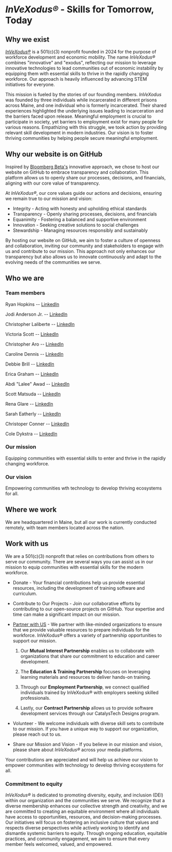 # *InVeXodus®* - Skills for Tomorrow, Today

## Why we exist

[*InVeXodus®*](https://www.invexodus.org/) is a 501(c)(3) nonprofit founded in 2024 for the purpose of workforce development and economic mobility. The name *InVeXodus®* combines "innovative" and "exodus", reflecting our mission to leverage innovative technologies to lead communities out of economic instability by equipping them with essential skills to thrive in the rapidly changing workforce. Our approach is heavily influenced by advancing STEM initiatives for everyone.

This mission is fueled by the stories of our founding members. *InVeXodus* was founded by three individuals while incarcerated in different prisons across Maine, and one individual who is formerly incarcerated. Their shared experiences highlighted the underlying issues leading to incarceration and the barriers faced upon release. Meaningful employment is crucial to participate in society, yet barriers to employment exist for many people for various reasons. Empathizing with this struggle, we took action by providing relevant skill development in modern industries. Our vision is to foster thriving communities by helping people secure meaningful employment.

## Why our website is on GitHub

Inspired by [Bloomberg Beta's](https://github.com/Bloomberg-Beta/Manual?tab=readme-ov-file) innovative approach, we chose to host our website on GitHub to embrace transparency and collaboration. This platform allows us to openly share our processes, decisions, and financials, aligning with our core value of transparency.

At *InVeXodus®*, our core values guide our actions and decisions, ensuring we remain true to our mission and vision:

* Integrity - Acting with honesty and upholding ethical standards
* Transparency - Openly sharing processes, decisions, and financials
* Equanimity - Fostering a balanced and supportive environment
* Innovation - Seeking creative solutions to social challenges
* Stewardship - Managing resources responsibly and sustainably

By hosting our website on GitHub, we aim to foster a culture of openness and collaboration, inviting our community and stakeholders to engage with us and contribute to our mission. This approach not only enhances our transparency but also allows us to innovate continuously and adapt to the evolving needs of the communities we serve.

## Who we are

### Team members

Ryan Hopkins -- [LinkedIn](http://linkedin.com/in/ryan-hopkins-253344277)

Jodi Anderson Jr. -- [LinkedIn](http://linkedin.com/)

Christopher Laliberte -- [LinkedIn](https://www.linkedin.com/in/christopher-laliberte-91a0462a8)

Victoria Scott -- [LinkedIn](https://www.linkedin.com/in/)

Christopher Aro -- [LinkedIn](https://www.linkedin.com)

Caroline Dennis -- [LinkedIn](https://www.linkedin.com)

Debbie Brill -- [LinkedIn](https://www.linkedin.com)

Erica Graham -- [LinkedIn](https://www.linkedin.com)

Abdi "Lalee" Awad -- [LinkedIn](https://www.linkedin.com)

Scott Matsuda -- [LinkedIn](https://www.linkedin.com)

Rena Glare -- [LinkedIn](https://www.linkedin.com)

Sarah Eatherly -- [LinkedIn](https://www.linkedin.com)

Christoper Conner -- [LinkedIn](https://www.linkedin.com)

Cole Dykstra -- [LinkedIn](https://www.linkedin.com)

### Our mission

Equipping communities with essential skills to enter and thrive in the rapidly changing workforce.

### Our vision

Empowering communities wth technology to develop thriving ecosystems for all.

## Where we work

We are headquartered in Maine, but all our work is currently conducted remotely, with team members located across the nation.

## Work with us

We are a 501(c)(3) nonprofit that relies on contributions from others to serve our community. There are several ways you can assist us in our mission to equip communities with essential skills for the modern workforce.

* Donate - Your financial contributions help us provide essential resources, including the development of training software and curriculum.

* Contribute to Our Projects - Join our collaborative efforts by contributing to our open-source projects on GitHub. Your expertise and time can make a significant impact on our mission.

* [Partner with US](https://docs.google.com/forms/d/e/1FAIpQLSfBHjH8MrrP9yXTyMvEsLFMw3l4UXmlc7b4GOOieDBxfVdCdQ/viewform?usp=sf_link) - We partner with like-minded organizations to ensure that we provide valuable resources to prepare individuals for the workforce. InVeXodus® offers a variety of partnership opportunities to support our mission.

    1) Our **Mutual Interest Partnership** enables us to collaborate with organizations that share our commitment to education and career development.

    2) The **Education & Training Partnership** focuses on leveraging learning materials and resources to deliver hands-on training.

    3) Through our **Employment Partnership**, we connect qualified individuals trained by InVeXodus® with employers seeking skilled professionals.

    4) Lastly, our **Contract Partnership** allows us to provide software development services through our CatalysTech Designs program.

* Volunteer - We welcome individuals with diverse skill sets to contribute to our mission. If you have a unique way to support our organization, please reach out to us.

* Share our Mission and Vision - If you believe in our mission and vision, please share about *InVeXodus®* across your media platforms.

Your contributions are appreciated and will help us achieve our vision to empower communities with technology to develop thriving ecosystems for all.

### Commitment to equity

*InVeXodus®* is dedicated to promoting diversity, equity, and inclusion (DEI) within our organization and the communities we serve. We recognize that a diverse membership enhances our collective strength and creativity, and we are committed to creating an equitable environment where all individuals have access to opportunities, resources, and decision-making processes. Our initiatives will focus on fostering an inclusive culture that values and respects diverse perspectives while actively working to identify and dismantle systemic barriers to equity. Through ongoing education, equitable practices, and community engagement, we aim to ensure that every member feels welcomed, valued, and empowered.
